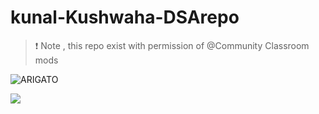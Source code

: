 # kunal-Kushwaha-DSArepo
> ❗ Note , this repo exist with permission of @Community Classroom mods

![ARIGATO](https://github.com/abhay-h/kunal-Kushwaha-DSArepo/blob/main/kunal_.gif)

![](https://c.tenor.com/nk3vGEEfdDQAAAAC/anime-girl-im-innocent-anime-im-innocent.gif)


